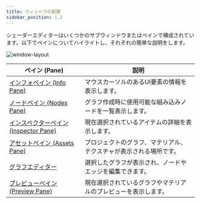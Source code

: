 ```yaml
---
title: ウィンドウの配置
sidebar_position: 1.2
---
```


シェーダーエディターはいくつかのサブウィンドウまたはペインで構成されています。以下でペインについてハイライトし、それぞれの簡単な説明をします。

![window-layout](/img/shader-editor/window-layout.png)

| ペイン (Pane)                | 説明                                                       |
| ------------------- | ----------------------------------------------------------------- |
| [インフォペイン (Info Pane)][2]      | マウスカーソルのあるUI要素の情報を表示します。      |
| [ノードペイン (Nodes Pane)][3]     | グラフ作成時に使用可能な組み込みノードを一覧表示します。      |
| [インスペクターペイン (Inspector Pane)][4] | 現在選択されているアイテムの詳細を表示します。                     |
| [アセットペイン (Assets Pane)][5]    | プロジェクトのグラフ、マテリアル、テクスチャが表示される場所です。    |
| [グラフエディター][6]   | 選択したグラフが表示され、ノードやエッジを編集できます。 |
| [プレビューペイン (Preview Pane)][7]   | 現在選択されているグラフやマテリアルのプレビューを表示します。   |

[2]: /shader-editor/window-layout/info-pane
[3]: /shader-editor/window-layout/nodes-pane
[4]: /shader-editor/window-layout/inspector-pane
[5]: /shader-editor/window-layout/assets-pane
[6]: /shader-editor/window-layout/graph-editor
[7]: /shader-editor/window-layout/preview-pane
